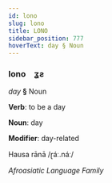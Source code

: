 ```yaml
---
id: lono
slug: lono
title: LONO
sidebar_position: 777
hoverText: day § Noun
---
```


### lono&emsp;<span kind="abugida">ʓƨ</span>

*day* **§** Noun

**Verb**: to be a day

**Noun**: day

**Modifier**: day-related

Hausa rānā /ɽáː.náː/

*Afroasiatic Language Family*